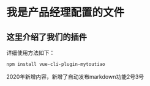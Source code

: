 # 我是产品经理配置的文件

## 这里介绍了我们的插件

详细使用方法如下：

```sh
npm install vue-cli-plugin-mytoutiao
```

2020年新增内容，新增了自动发布markdown功能2号3号
